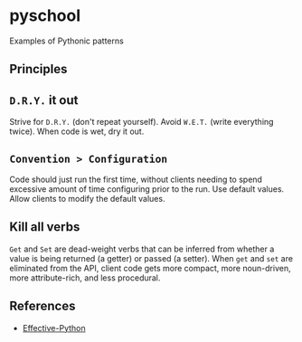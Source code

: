 # pyschool
Examples of Pythonic patterns

## Principles

## `D.R.Y.` it out

Strive for `D.R.Y.` (don't repeat yourself).  Avoid `W.E.T.` (write everything twice).  When code is wet, dry it out.

## `Convention > Configuration`

Code should just run the first time, without clients needing to spend excessive amount of time configuring prior to the run.  Use default values.  Allow clients to modify the default values.

## Kill all verbs

`Get` and `Set` are dead-weight verbs that can be inferred from whether a value is being returned (a getter) or passed (a setter).  When `get` and `set` are eliminated from the API, client code gets more compact, more noun-driven, more attribute-rich, and less procedural.  


## References

* [Effective-Python](https://hacktec.gitbooks.io/effective-python/content/en/Chapter1/Chapter1.html)
